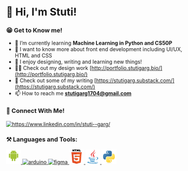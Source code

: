 # 👋 Hi, I'm Stuti!

### 😁 Get to Know me!
- 🌱 I’m currently learning **Machine Learning in Python and CS50P**
- 💭 I want to know more about front end development including UI/UX, HTML and CSS
- 💞 I enjoy designing, writing and learning new things!
- 👨‍💻 Check out my design work [http://portfolio.stutigarg.bio/](http://portfolio.stutigarg.bio/)
- 📝 Check out some of my writing [https://stutigarg.substack.com/](https://stutigarg.substack.com/)
- 📫 How to reach me **stutigarg1704@gmail.com**

### 💬 Connect With Me!
<p align="left">
<a href="https://www.linkedin.com/in/stuti--garg/" target="blank"><img align="center" src="https://raw.githubusercontent.com/rahuldkjain/github-profile-readme-generator/master/src/images/icons/Social/linked-in-alt.svg" alt="https://www.linkedin.com/in/stuti--garg/" height="30" width="40"/></a>

### ⚒️ Languages and Tools:
<p align="left"> 
<a href="https://developer.android.com" target="_blank" rel="noreferrer"> <img src="https://raw.githubusercontent.com/devicons/devicon/master/icons/android/android-original-wordmark.svg" alt="android" width="40" height="40"/> </a> <a href="https://www.arduino.cc/" target="_blank" rel="noreferrer"> <img src="https://cdn.worldvectorlogo.com/logos/arduino-1.svg" alt="arduino" width="40" height="40"/> </a> 
<a href="https://www.figma.com/" target="_blank" rel="noreferrer"> <img src="https://www.vectorlogo.zone/logos/figma/figma-icon.svg" alt="figma" width="40" height="40"/> </a> 
<a href="https://www.w3.org/html/" target="_blank" rel="noreferrer"> <img src="https://raw.githubusercontent.com/devicons/devicon/master/icons/html5/html5-original-wordmark.svg" alt="html5" width="40" height="40"/> </a> <a href="https://www.java.com" target="_blank" rel="noreferrer"> <img src="https://raw.githubusercontent.com/devicons/devicon/master/icons/java/java-original.svg" alt="java" width="40" height="40"/> </a> 
<a href="https://www.python.org" target="_blank" rel="noreferrer"> <img src="https://raw.githubusercontent.com/devicons/devicon/master/icons/python/python-original.svg" alt="python" width="40" height="40"/> </a> </p>
